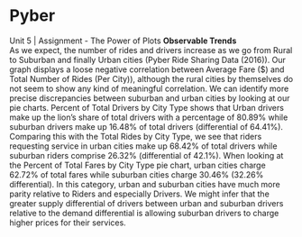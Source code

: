 # Pyber
Unit 5 | Assignment - The Power of Plots
**Observable Trends** 	
	As we expect, the number of rides and drivers increase as we go from Rural to Suburban and finally Urban cities (Pyber Ride Sharing Data (2016)). Our graph displays a loose negative correlation between Average Fare ($) and Total Number of Rides (Per City)), although the rural cities by themselves do not seem to show any kind of meaningful correlation. 
	We can identify more precise discrepancies between suburban and urban cities by looking at our pie charts. Percent of Total Drivers by City Type shows that Urban drivers make up the lion’s share of total drivers with a percentage of 80.89% while suburban drivers make up 16.48% of total drivers (differential of 64.41%). Comparing this with the Total Rides by City Type, we see that riders requesting service in urban cities make up 68.42% of total drivers while suburban riders comprise 26.32% (differential of 42.1%). 
	When looking at the Percent of Total Fares by City Type pie chart, urban cities charge 62.72% of total fares while suburban cities charge 30.46% (32.26% differential). In this category, urban and suburban cities have much more parity relative to Riders and especially Drivers. We might infer that the greater supply differential of drivers between urban and suburban drivers relative to the demand differential is allowing suburban drivers to charge higher prices for their services. 
